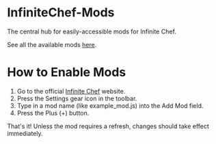 # InfiniteChef-Mods
The central hub for easily-accessible mods for Infinite Chef.

See all the available mods [here](https://github.com/R74nCom/InfiniteChef-Mods).

# How to Enable Mods
1. Go to the official [Infinite Chef](https://r74n.com/cook/) website.
2. Press the Settings gear icon in the toolbar.
3. Type in a mod name (like example_mod.js) into the Add Mod field.
4. Press the Plus (+) button.

That's it! Unless the mod requires a refresh, changes should take effect immediately.
